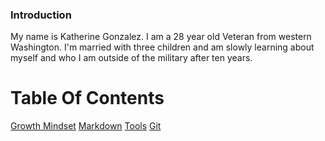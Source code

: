 ### Introduction 

My name is Katherine Gonzalez. I am a 28 year old Veteran from western Washington. I'm married with three children and am slowly learning about myself and who I am outside of the military after ten years. 

# Table Of Contents
[Growth Mindset](growthmindset.md)
[Markdown](markdown.md)
[Tools](tools-terminal.md)
[Git](git.md)

